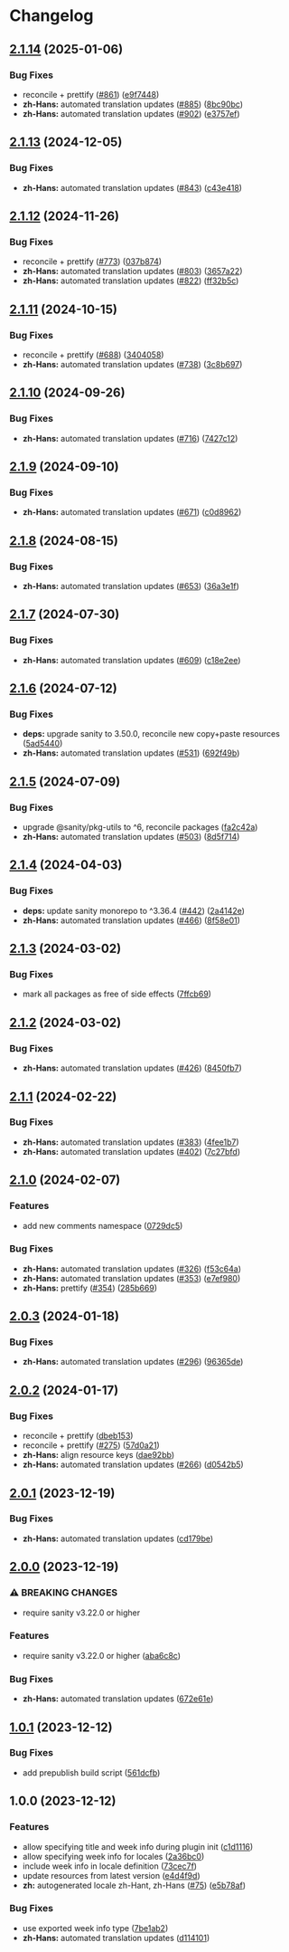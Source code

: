 # Changelog

## [2.1.14](https://github.com/sanity-io/locales/compare/locale-zh-hans-v2.1.13...locale-zh-hans-v2.1.14) (2025-01-06)


### Bug Fixes

* reconcile + prettify ([#861](https://github.com/sanity-io/locales/issues/861)) ([e9f7448](https://github.com/sanity-io/locales/commit/e9f7448460b48fc803bd6604aada91630348ab95))
* **zh-Hans:** automated translation updates ([#885](https://github.com/sanity-io/locales/issues/885)) ([8bc90bc](https://github.com/sanity-io/locales/commit/8bc90bca99c3c0ce60238b24a4c1eec41e5b3ac8))
* **zh-Hans:** automated translation updates ([#902](https://github.com/sanity-io/locales/issues/902)) ([e3757ef](https://github.com/sanity-io/locales/commit/e3757ef5fd17ab3b5f962f4d7dc1bf8c69cfadc9))

## [2.1.13](https://github.com/sanity-io/locales/compare/locale-zh-hans-v2.1.12...locale-zh-hans-v2.1.13) (2024-12-05)


### Bug Fixes

* **zh-Hans:** automated translation updates ([#843](https://github.com/sanity-io/locales/issues/843)) ([c43e418](https://github.com/sanity-io/locales/commit/c43e418ba0b63e55d5807ba5c4f69b51d97af3d1))

## [2.1.12](https://github.com/sanity-io/locales/compare/locale-zh-hans-v2.1.11...locale-zh-hans-v2.1.12) (2024-11-26)


### Bug Fixes

* reconcile + prettify ([#773](https://github.com/sanity-io/locales/issues/773)) ([037b874](https://github.com/sanity-io/locales/commit/037b8747ab096387a988bef3e632812f7217f53f))
* **zh-Hans:** automated translation updates ([#803](https://github.com/sanity-io/locales/issues/803)) ([3657a22](https://github.com/sanity-io/locales/commit/3657a225ffde6759eff6242da8acc842c6750a2f))
* **zh-Hans:** automated translation updates ([#822](https://github.com/sanity-io/locales/issues/822)) ([ff32b5c](https://github.com/sanity-io/locales/commit/ff32b5c3476fb794e49f647537ee041f277874ed))

## [2.1.11](https://github.com/sanity-io/locales/compare/locale-zh-hans-v2.1.10...locale-zh-hans-v2.1.11) (2024-10-15)


### Bug Fixes

* reconcile + prettify ([#688](https://github.com/sanity-io/locales/issues/688)) ([3404058](https://github.com/sanity-io/locales/commit/3404058c7a55c2163d680d84953f7ac5defb2066))
* **zh-Hans:** automated translation updates ([#738](https://github.com/sanity-io/locales/issues/738)) ([3c8b697](https://github.com/sanity-io/locales/commit/3c8b697060db0894cccbe0ce298a9a0bf1494e5f))

## [2.1.10](https://github.com/sanity-io/locales/compare/locale-zh-hans-v2.1.9...locale-zh-hans-v2.1.10) (2024-09-26)


### Bug Fixes

* **zh-Hans:** automated translation updates ([#716](https://github.com/sanity-io/locales/issues/716)) ([7427c12](https://github.com/sanity-io/locales/commit/7427c1261ac44df603322e9403b8e6a4274660f4))

## [2.1.9](https://github.com/sanity-io/locales/compare/locale-zh-hans-v2.1.8...locale-zh-hans-v2.1.9) (2024-09-10)


### Bug Fixes

* **zh-Hans:** automated translation updates ([#671](https://github.com/sanity-io/locales/issues/671)) ([c0d8962](https://github.com/sanity-io/locales/commit/c0d8962a96e56a84a29ebbeec0ffa1c50b38af3c))

## [2.1.8](https://github.com/sanity-io/locales/compare/locale-zh-hans-v2.1.7...locale-zh-hans-v2.1.8) (2024-08-15)


### Bug Fixes

* **zh-Hans:** automated translation updates ([#653](https://github.com/sanity-io/locales/issues/653)) ([36a3e1f](https://github.com/sanity-io/locales/commit/36a3e1f79211dee3335ea764185476db537821b9))

## [2.1.7](https://github.com/sanity-io/locales/compare/locale-zh-hans-v2.1.6...locale-zh-hans-v2.1.7) (2024-07-30)


### Bug Fixes

* **zh-Hans:** automated translation updates ([#609](https://github.com/sanity-io/locales/issues/609)) ([c18e2ee](https://github.com/sanity-io/locales/commit/c18e2eebd12cd6e89c9b4b11b6bf0d7f57b28602))

## [2.1.6](https://github.com/sanity-io/locales/compare/locale-zh-hans-v2.1.5...locale-zh-hans-v2.1.6) (2024-07-12)


### Bug Fixes

* **deps:** upgrade sanity to 3.50.0, reconcile new copy+paste resources ([5ad5440](https://github.com/sanity-io/locales/commit/5ad5440692ba75d76b5de468a5ed5cdfd01de995))
* **zh-Hans:** automated translation updates ([#531](https://github.com/sanity-io/locales/issues/531)) ([692f49b](https://github.com/sanity-io/locales/commit/692f49b8e441f2e3590023b82f399fd2e8a6ac71))

## [2.1.5](https://github.com/sanity-io/locales/compare/locale-zh-hans-v2.1.4...locale-zh-hans-v2.1.5) (2024-07-09)


### Bug Fixes

* upgrade @sanity/pkg-utils to ^6, reconcile packages ([fa2c42a](https://github.com/sanity-io/locales/commit/fa2c42a0e8550ead90dcc61fe1abcecdacf8fd20))
* **zh-Hans:** automated translation updates ([#503](https://github.com/sanity-io/locales/issues/503)) ([8d5f714](https://github.com/sanity-io/locales/commit/8d5f7142bf3b8c46d1b1d2c50701c1d3cf1ff0f9))

## [2.1.4](https://github.com/sanity-io/locales/compare/locale-zh-hans-v2.1.3...locale-zh-hans-v2.1.4) (2024-04-03)


### Bug Fixes

* **deps:** update sanity monorepo to ^3.36.4 ([#442](https://github.com/sanity-io/locales/issues/442)) ([2a4142e](https://github.com/sanity-io/locales/commit/2a4142e6e50eb5992b3432169cd71676c353276f))
* **zh-Hans:** automated translation updates ([#466](https://github.com/sanity-io/locales/issues/466)) ([8f58e01](https://github.com/sanity-io/locales/commit/8f58e01172254fbfe4c6d1fb9f4ddb4458e12469))

## [2.1.3](https://github.com/sanity-io/locales/compare/locale-zh-hans-v2.1.2...locale-zh-hans-v2.1.3) (2024-03-02)


### Bug Fixes

* mark all packages as free of side effects ([7ffcb69](https://github.com/sanity-io/locales/commit/7ffcb6939ba729c3c6c528d81e14a833b9096f50))

## [2.1.2](https://github.com/sanity-io/locales/compare/locale-zh-hans-v2.1.1...locale-zh-hans-v2.1.2) (2024-03-02)


### Bug Fixes

* **zh-Hans:** automated translation updates ([#426](https://github.com/sanity-io/locales/issues/426)) ([8450fb7](https://github.com/sanity-io/locales/commit/8450fb7ffd19057a60ad9b6d3edcf05f79a64503))

## [2.1.1](https://github.com/sanity-io/locales/compare/locale-zh-hans-v2.1.0...locale-zh-hans-v2.1.1) (2024-02-22)


### Bug Fixes

* **zh-Hans:** automated translation updates ([#383](https://github.com/sanity-io/locales/issues/383)) ([4fee1b7](https://github.com/sanity-io/locales/commit/4fee1b758e02354407cd24723ba4d4a28b390988))
* **zh-Hans:** automated translation updates ([#402](https://github.com/sanity-io/locales/issues/402)) ([7c27bfd](https://github.com/sanity-io/locales/commit/7c27bfd7fe0b85c21055ecfaed433c9ea5a872c3))

## [2.1.0](https://github.com/sanity-io/locales/compare/locale-zh-hans-v2.0.3...locale-zh-hans-v2.1.0) (2024-02-07)


### Features

* add new comments namespace ([0729dc5](https://github.com/sanity-io/locales/commit/0729dc52cd29ac2611250663a32a7f1a5a039500))


### Bug Fixes

* **zh-Hans:** automated translation updates ([#326](https://github.com/sanity-io/locales/issues/326)) ([f53c64a](https://github.com/sanity-io/locales/commit/f53c64a9bc0ff6249afc02b0e8b3efa476ef6c07))
* **zh-Hans:** automated translation updates ([#353](https://github.com/sanity-io/locales/issues/353)) ([e7ef980](https://github.com/sanity-io/locales/commit/e7ef980fba30830187893515415c56c3ca927804))
* **zh-Hans:** prettify ([#354](https://github.com/sanity-io/locales/issues/354)) ([285b669](https://github.com/sanity-io/locales/commit/285b6699a6adb353f5740434abc00b0aba6fbf8b))

## [2.0.3](https://github.com/sanity-io/locales/compare/locale-zh-hans-v2.0.2...locale-zh-hans-v2.0.3) (2024-01-18)


### Bug Fixes

* **zh-Hans:** automated translation updates ([#296](https://github.com/sanity-io/locales/issues/296)) ([96365de](https://github.com/sanity-io/locales/commit/96365de9f72cbf4ab4fc4fbf7c92b01dca8e81bb))

## [2.0.2](https://github.com/sanity-io/locales/compare/locale-zh-hans-v2.0.1...locale-zh-hans-v2.0.2) (2024-01-17)


### Bug Fixes

* reconcile + prettify ([dbeb153](https://github.com/sanity-io/locales/commit/dbeb153fc3f80207e357a888431d2fd739617821))
* reconcile + prettify ([#275](https://github.com/sanity-io/locales/issues/275)) ([57d0a21](https://github.com/sanity-io/locales/commit/57d0a21e05f631d47d74a2c029c9dcc3993bc7b0))
* **zh-Hans:** align resource keys ([dae92bb](https://github.com/sanity-io/locales/commit/dae92bba8d1f4c6c69e54c8e72bd38b4226a147b))
* **zh-Hans:** automated translation updates ([#266](https://github.com/sanity-io/locales/issues/266)) ([d0542b5](https://github.com/sanity-io/locales/commit/d0542b59a15063094ed62c0d93b57cd7b8393718))

## [2.0.1](https://github.com/sanity-io/locales/compare/locale-zh-hans-v2.0.0...locale-zh-hans-v2.0.1) (2023-12-19)


### Bug Fixes

* **zh-Hans:** automated translation updates ([cd179be](https://github.com/sanity-io/locales/commit/cd179be1f53d383712dbfd06d77877011a838ad3))

## [2.0.0](https://github.com/sanity-io/locales/compare/locale-zh-hans-v1.0.1...locale-zh-hans-v2.0.0) (2023-12-19)


### ⚠ BREAKING CHANGES

* require sanity v3.22.0 or higher

### Features

* require sanity v3.22.0 or higher ([aba6c8c](https://github.com/sanity-io/locales/commit/aba6c8c3fd4f6e11b193b96a3821420f72ccc47d))


### Bug Fixes

* **zh-Hans:** automated translation updates ([672e61e](https://github.com/sanity-io/locales/commit/672e61e0b2c173b9627e81ba5eb3728fd0f3902e))

## [1.0.1](https://github.com/sanity-io/locales/compare/locale-zh-hans-v1.0.0...locale-zh-hans-v1.0.1) (2023-12-12)


### Bug Fixes

* add prepublish build script ([561dcfb](https://github.com/sanity-io/locales/commit/561dcfb24ab12f98fcc590b0dbc2cf297ea60485))

## 1.0.0 (2023-12-12)


### Features

* allow specifying title and week info during plugin init ([c1d1116](https://github.com/sanity-io/locales/commit/c1d1116bab0c99c6506a9744e33d6cf282bf1c1b))
* allow specifying week info for locales ([2a36bc0](https://github.com/sanity-io/locales/commit/2a36bc08c6aaed7f47c48c5598e36849cef2864f))
* include week info in locale definition ([73cec7f](https://github.com/sanity-io/locales/commit/73cec7fb69ac92a565282aac0d08f13b634372fb))
* update resources from latest version ([e4d4f9d](https://github.com/sanity-io/locales/commit/e4d4f9daf8c2566f3ee7c9b002ac6d0051a2734c))
* **zh:** autogenerated locale zh-Hant, zh-Hans ([#75](https://github.com/sanity-io/locales/issues/75)) ([e5b78af](https://github.com/sanity-io/locales/commit/e5b78afc62541ae06b28f72ab131a9e45d5ec3e5))


### Bug Fixes

* use exported week info type ([7be1ab2](https://github.com/sanity-io/locales/commit/7be1ab27939e1836e000155c576362fb5f54bd3e))
* **zh-Hans:** automated translation updates ([d114101](https://github.com/sanity-io/locales/commit/d1141013d97fbd862cf984fbef7c248bb0d18f5c))
